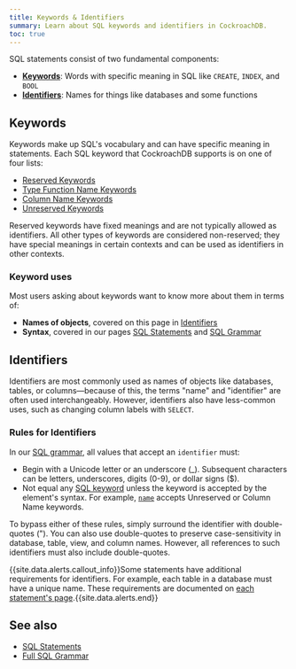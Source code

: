```yaml
---
title: Keywords & Identifiers
summary: Learn about SQL keywords and identifiers in CockroachDB.
toc: true
---
```


SQL statements consist of two fundamental components:

- [__Keywords__](#keywords): Words with specific meaning in SQL like `CREATE`, `INDEX`, and `BOOL`
- [__Identifiers__](#identifiers): Names for things like databases and some functions

## Keywords

Keywords make up SQL's vocabulary and can have specific meaning in statements. Each SQL keyword that CockroachDB supports is on one of four lists:

- [Reserved Keywords](sql-grammar.html#reserved_keyword)
- [Type Function Name Keywords](sql-grammar.html#type_func_name_keyword)
- [Column Name Keywords](sql-grammar.html#col_name_keyword)
- [Unreserved Keywords](sql-grammar.html#unreserved_keyword)

Reserved keywords have fixed meanings and are not typically allowed as identifiers. All other types of keywords are considered non-reserved; they have special meanings in certain contexts and can be used as identifiers in other contexts.

### Keyword uses

Most users asking about keywords want to know more about them in terms of:

- __Names of objects__, covered on this page in [Identifiers](#identifiers)
- __Syntax__, covered in our pages [SQL Statements](sql-statements.html) and [SQL Grammar](sql-grammar.html)

## Identifiers

Identifiers are most commonly used as names of objects like databases, tables, or columns&mdash;because of this, the terms "name" and "identifier" are often used interchangeably. However, identifiers also have less-common uses, such as changing column labels with `SELECT`.

### Rules for Identifiers

In our [SQL grammar](sql-grammar.html), all values that accept an `identifier` must:

- Begin with a Unicode letter or an underscore (_). Subsequent characters can be letters, underscores, digits (0-9), or dollar signs ($).
- Not equal any [SQL keyword](#keywords) unless the keyword is accepted by the element's syntax. For example, [`name`](sql-grammar.html#name) accepts Unreserved or Column Name keywords.

To bypass either of these rules, simply surround the identifier with double-quotes (&quot;). You can also use double-quotes to preserve case-sensitivity in database, table, view, and column names. However, all references to such identifiers must also include double-quotes.

{{site.data.alerts.callout_info}}Some statements have additional requirements for identifiers. For example, each table in a database must have a unique name. These requirements are documented on <a href="sql-statements.html">each statement's page</a>.{{site.data.alerts.end}}

## See also

- [SQL Statements](sql-statements.html)
- [Full SQL Grammar](sql-grammar.html)
